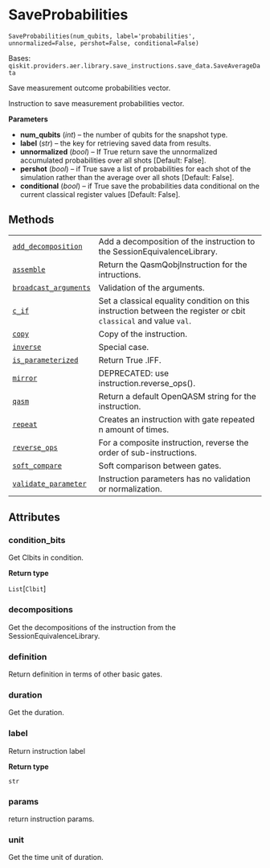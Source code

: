 # SaveProbabilities

<span id="undefined" />

`SaveProbabilities(num_qubits, label='probabilities', unnormalized=False, pershot=False, conditional=False)`

Bases: `qiskit.providers.aer.library.save_instructions.save_data.SaveAverageData`

Save measurement outcome probabilities vector.

Instruction to save measurement probabilities vector.

**Parameters**

*   **num\_qubits** (*int*) – the number of qubits for the snapshot type.
*   **label** (*str*) – the key for retrieving saved data from results.
*   **unnormalized** (*bool*) – If True return save the unnormalized accumulated probabilities over all shots \[Default: False].
*   **pershot** (*bool*) – if True save a list of probabilities for each shot of the simulation rather than the average over all shots \[Default: False].
*   **conditional** (*bool*) – if True save the probabilities data conditional on the current classical register values \[Default: False].

## Methods

|                                                                                                                                                                                                                                     |                                                                                                                  |
| ----------------------------------------------------------------------------------------------------------------------------------------------------------------------------------------------------------------------------------- | ---------------------------------------------------------------------------------------------------------------- |
| [`add_decomposition`](qiskit.providers.aer.library.SaveProbabilities.add_decomposition#qiskit.providers.aer.library.SaveProbabilities.add_decomposition "qiskit.providers.aer.library.SaveProbabilities.add_decomposition")         | Add a decomposition of the instruction to the SessionEquivalenceLibrary.                                         |
| [`assemble`](qiskit.providers.aer.library.SaveProbabilities.assemble#qiskit.providers.aer.library.SaveProbabilities.assemble "qiskit.providers.aer.library.SaveProbabilities.assemble")                                             | Return the QasmQobjInstruction for the intructions.                                                              |
| [`broadcast_arguments`](qiskit.providers.aer.library.SaveProbabilities.broadcast_arguments#qiskit.providers.aer.library.SaveProbabilities.broadcast_arguments "qiskit.providers.aer.library.SaveProbabilities.broadcast_arguments") | Validation of the arguments.                                                                                     |
| [`c_if`](qiskit.providers.aer.library.SaveProbabilities.c_if#qiskit.providers.aer.library.SaveProbabilities.c_if "qiskit.providers.aer.library.SaveProbabilities.c_if")                                                             | Set a classical equality condition on this instruction between the register or cbit `classical` and value `val`. |
| [`copy`](qiskit.providers.aer.library.SaveProbabilities.copy#qiskit.providers.aer.library.SaveProbabilities.copy "qiskit.providers.aer.library.SaveProbabilities.copy")                                                             | Copy of the instruction.                                                                                         |
| [`inverse`](qiskit.providers.aer.library.SaveProbabilities.inverse#qiskit.providers.aer.library.SaveProbabilities.inverse "qiskit.providers.aer.library.SaveProbabilities.inverse")                                                 | Special case.                                                                                                    |
| [`is_parameterized`](qiskit.providers.aer.library.SaveProbabilities.is_parameterized#qiskit.providers.aer.library.SaveProbabilities.is_parameterized "qiskit.providers.aer.library.SaveProbabilities.is_parameterized")             | Return True .IFF.                                                                                                |
| [`mirror`](qiskit.providers.aer.library.SaveProbabilities.mirror#qiskit.providers.aer.library.SaveProbabilities.mirror "qiskit.providers.aer.library.SaveProbabilities.mirror")                                                     | DEPRECATED: use instruction.reverse\_ops().                                                                      |
| [`qasm`](qiskit.providers.aer.library.SaveProbabilities.qasm#qiskit.providers.aer.library.SaveProbabilities.qasm "qiskit.providers.aer.library.SaveProbabilities.qasm")                                                             | Return a default OpenQASM string for the instruction.                                                            |
| [`repeat`](qiskit.providers.aer.library.SaveProbabilities.repeat#qiskit.providers.aer.library.SaveProbabilities.repeat "qiskit.providers.aer.library.SaveProbabilities.repeat")                                                     | Creates an instruction with gate repeated n amount of times.                                                     |
| [`reverse_ops`](qiskit.providers.aer.library.SaveProbabilities.reverse_ops#qiskit.providers.aer.library.SaveProbabilities.reverse_ops "qiskit.providers.aer.library.SaveProbabilities.reverse_ops")                                 | For a composite instruction, reverse the order of sub-instructions.                                              |
| [`soft_compare`](qiskit.providers.aer.library.SaveProbabilities.soft_compare#qiskit.providers.aer.library.SaveProbabilities.soft_compare "qiskit.providers.aer.library.SaveProbabilities.soft_compare")                             | Soft comparison between gates.                                                                                   |
| [`validate_parameter`](qiskit.providers.aer.library.SaveProbabilities.validate_parameter#qiskit.providers.aer.library.SaveProbabilities.validate_parameter "qiskit.providers.aer.library.SaveProbabilities.validate_parameter")     | Instruction parameters has no validation or normalization.                                                       |

## Attributes

<span id="undefined" />

### condition\_bits

Get Clbits in condition.

**Return type**

`List`\[`Clbit`]

<span id="undefined" />

### decompositions

Get the decompositions of the instruction from the SessionEquivalenceLibrary.

<span id="undefined" />

### definition

Return definition in terms of other basic gates.

<span id="undefined" />

### duration

Get the duration.

<span id="undefined" />

### label

Return instruction label

**Return type**

`str`

<span id="undefined" />

### params

return instruction params.

<span id="undefined" />

### unit

Get the time unit of duration.
